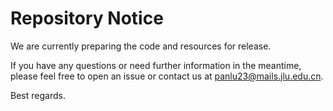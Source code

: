 # Repository Notice

We are currently preparing the code and resources for release. 

If you have any questions or need further information in the meantime, please feel free to open an issue or contact us at panlu23@mails.jlu.edu.cn.

Best regards.

